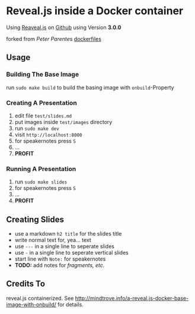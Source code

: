 # Reveal.js inside a Docker container

Using [Reaveal.js](http://lab.hakim.se/reveal-js/ ) on [Github](https://github.com/hakimel/reveal.js ) 
using Version **3.0.0**


forked from *Peter Parente*s [dockerfiles](https://github.com/parente/dockerfiles/tree/master/revealjs ) 

## Usage

### Building The Base Image 

run `sudo make build` to build the basing image with `onbuild`-Property

### Creating A Presentation

1. edit file `test/slides.md`
2. put images inside `test/images` directory
3. run `sudo make dev`
4. visit `http://localhost:8000`
5. for speakernotes press `S`
5. ...
6. **PROFIT**

### Running A Presentation

1. run `sudo make slides`
2. for speakernotes press `S`
3. ...
4. **PROFIT**

## Creating Slides

- use a markdown `h2 title` for the slides title
- write normal text for, yea... text
- use `---` in a single line to seperate slides
- use `-` in a single line to seperate vertical slides
- start line with `Note:` for speakernotes
- **TODO:** add notes for *fragments, etc.*

## Credits To

reveal.js containerized. See http://mindtrove.info/a-reveal.js-docker-base-image-with-onbuild/ for details.
